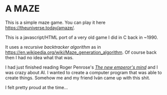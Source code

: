 A MAZE
======

This is a simple maze game. You can play it here <https://theuniverse.today/amaze/>.

This is a javascript/HTML port of a very old game I did in C back in ~1990.

It uses a _recursive backtracker algorithm_ as in <https://en.wikipedia.org/wiki/Maze_generation_algorithm>. Of course back then I had no idea what that was.

I had just finished reading Roger Penrose's [_The new emperor's mind_](https://en.wikipedia.org/wiki/The_Emperor%27s_New_Mind) and I was crazy about AI.
I wanted to create a computer program that was able to create things. Somehow me and my friend Iván came up with this shit.

I felt pretty proud at the time...